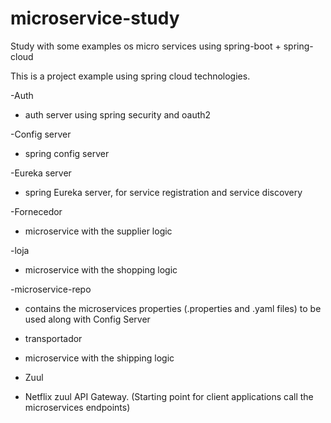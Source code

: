 # microservice-study
Study with some examples os micro services using spring-boot + spring-cloud

This is a project example using spring cloud technologies.

-Auth 
 * auth server using spring security and oauth2
 
-Config server
 * spring config server
 
-Eureka server
 * spring Eureka server, for service registration and service discovery
 
-Fornecedor
 * microservice with the supplier logic
 
-loja
 * microservice with the shopping logic
 
-microservice-repo
 * contains the microservices properties (.properties and .yaml files) to be used along with Config Server
 
- transportador
 * microservice with the shipping logic
 
- Zuul
 * Netflix zuul API Gateway. (Starting point for client applications call the microservices endpoints)
 
 
